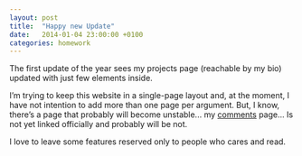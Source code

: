 ```yaml
---
layout: post
title:  "Happy new Update"
date:   2014-01-04 23:00:00 +0100
categories: homework
---
```


The first update of the year sees my projects page (reachable by my bio)
updated with just few elements inside.

I’m trying to keep this website in a single-page layout and, at the moment,
I have not intention to add more than one page per argument.
But, I know, there’s a page that probably will become unstable...
my [comments][comment-page] page...
Is not yet linked officially and probably will be not.

I love to leave some features reserved only to people who cares and read.

[comment-page]: http://mipnamic.net/comment
